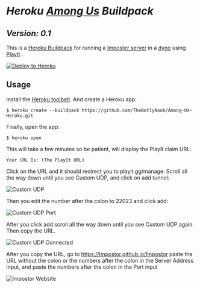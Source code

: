 # ***Heroku [Among Us](https://innersloth.com/gameAmongUs.php) Buildpack***

## *Version: 0.1*

This is a [Heroku Buildpack](https://devcenter.heroku.com/articles/buildpacks) for running a [Imposter server](https://github.com/Impostor/Impostor) in a [dyno](https://devcenter.heroku.com/articles/dynos) using [PlayIt](https://playit.gg) .

[![Deploy to Heroku](https://www.herokucdn.com/deploy/button.png)](https://heroku.com/deploy)

## Usage

Install the [Heroku toolbelt](https://toolbelt.heroku.com/). And create a Heroku app:

```sh-session
$ heroku create --buildpack https://github.com/TheBotlyNoob/Among-Us-Heroku.git
```

Finally, open the app:

```sh-session
$ heroku open
```

This will take a few minutes so be patient, will display the PlayIt claim URL:

```
Your URL Is: (The PlayIt URL)
```

Click on the URL and it should redirect you to playit.gg/manage. Scroll all the way down until you see Custom UDP, and click on add tunnel:

![Custom UDP](https://i.imgur.com/6LNGxmv.png)

Then you edit the number after the colon to 22023 and click add:

![Custom UDP Port](https://i.imgur.com/CzQ9V2R.png)

After you click add scroll all the way down until you see Custom UDP again. Then copy the URL.

![Custom UDP Connected](https://i.imgur.com/uvKeA8f.png)

After you copy the URL, go to https://Impostor.github.io/Impostor paste the URL without the colon or the numbers after the colon in the Server Address input, and paste the numbers after the colon in the Port input

![Impostor Website](https://i.imgur.com/X306g1N.png)
